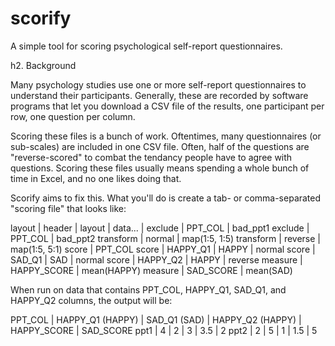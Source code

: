 scorify
=======

A simple tool for scoring psychological self-report questionnaires.


h2. Background

Many psychology studies use one or more self-report questionnaires to understand their participants. Generally, these are recorded by software programs that let you download a CSV file of the results, one participant per row, one question per column.

Scoring these files is a bunch of work. Oftentimes, many questionnaires (or sub-scales) are included in one CSV file. Often, half of the questions are "reverse-scored" to combat the tendancy people have to agree with questions. Scoring these files usually means spending a whole bunch of time in Excel, and no one likes doing that.

Scorify aims to fix this. What you'll do is create a tab- or comma-separated "scoring file" that looks like:

layout | header |
layout | data... |
exclude | PPT_COL | bad_ppt1
exclude | PPT_COL | bad_ppt2
transform | normal | map(1:5, 1:5)
transform | reverse | map(1:5, 5:1)
score | PPT_COL
score | HAPPY_Q1 | HAPPY | normal
score | SAD_Q1 | SAD | normal
score | HAPPY_Q2 | HAPPY | reverse
measure | HAPPY_SCORE | mean(HAPPY)
measure | SAD_SCORE | mean(SAD)

When run on data that contains PPT_COL, HAPPY_Q1, SAD_Q1, and HAPPY_Q2 columns, the output will be:

PPT_COL | HAPPY_Q1 (HAPPY) | SAD_Q1 (SAD) | HAPPY_Q2 (HAPPY) | HAPPY_SCORE | SAD_SCORE
ppt1 | 4 | 2 | 3 | 3.5 | 2
ppt2 | 2 | 5 | 1 | 1.5 | 5